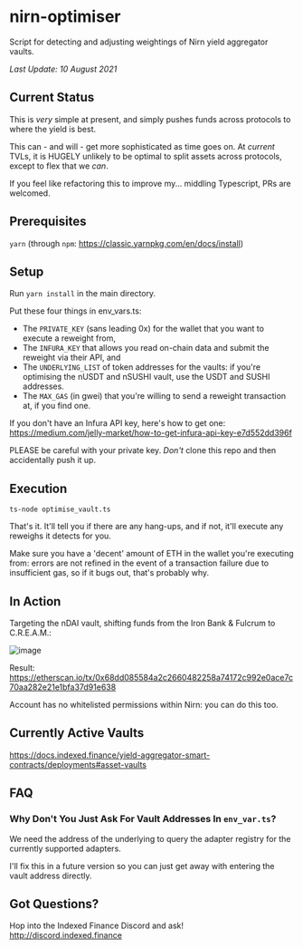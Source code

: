 # nirn-optimiser

Script for detecting and adjusting weightings of Nirn yield aggregator vaults.

*Last Update: 10 August 2021*

## Current Status

This is *very* simple at present, and simply pushes funds across protocols to where the yield is best.

This can - and will - get more sophisticated as time goes on. At _current_ TVLs, it is HUGELY unlikely to be optimal to split assets across protocols, except to flex that we *can*.

If you feel like refactoring this to improve my... middling Typescript, PRs are welcomed.

## Prerequisites

`yarn` (through `npm`: https://classic.yarnpkg.com/en/docs/install)

## Setup

Run `yarn install` in the main directory.

Put these four things in env_vars.ts:

* The `PRIVATE_KEY` (sans leading 0x) for the wallet that you want to execute a reweight from,
* The `INFURA_KEY` that allows you read on-chain data and submit the reweight via their API, and
* The `UNDERLYING_LIST` of token addresses for the vaults: if you're optimising the nUSDT and nSUSHI vault, use the USDT and SUSHI addresses.
* The `MAX_GAS` (in gwei) that you're willing to send a reweight transaction at, if you find one.

If you don't have an Infura API key, here's how to get one: https://medium.com/jelly-market/how-to-get-infura-api-key-e7d552dd396f

PLEASE be careful with your private key. _Don't_ clone this repo and then accidentally push it up.

## Execution

`ts-node optimise_vault.ts`

That's it. It'll tell you if there are any hang-ups, and if not, it'll execute any reweighs it detects for you.

Make sure you have a 'decent' amount of ETH in the wallet you're executing from: errors are not refined in the event of a transaction failure due to insufficient gas, so if it bugs out, that's probably why.

## In Action

Targeting the nDAI vault, shifting funds from the Iron Bank & Fulcrum to C.R.E.A.M.:

![image](https://user-images.githubusercontent.com/36096924/128636597-0edd1005-f03d-4709-9799-92d82345fb87.png)

Result: https://etherscan.io/tx/0x68dd085584a2c2660482258a74172c992e0ace7c70aa282e21e1bfa37d91e638

Account has no whitelisted permissions within Nirn: you can do this too.

## Currently Active Vaults

https://docs.indexed.finance/yield-aggregator-smart-contracts/deployments#asset-vaults

## FAQ

### Why Don't You Just Ask For Vault Addresses In `env_var.ts`?

We need the address of the underlying to query the adapter registry for the currently supported adapters.

I'll fix this in a future version so you can just get away with entering the vault address directly.

## Got Questions?

Hop into the Indexed Finance Discord and ask! http://discord.indexed.finance
